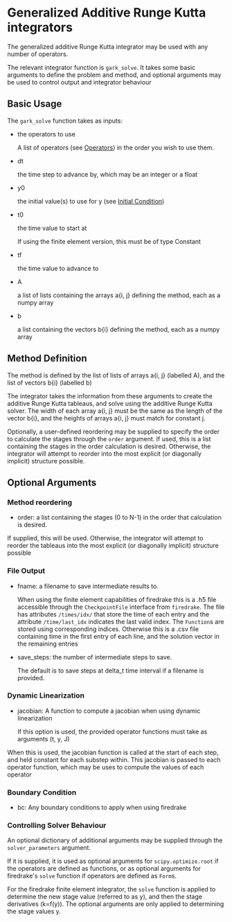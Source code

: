 # Generalized Additive Runge Kutta integrators

The generalized additive Runge Kutta integrator may be used with any number of operators. 

The relevant integrator function is `gark_solve`. It takes some basic arguments to define the problem and method, and optional arguments may be used to control output and integrator behaviour

## Basic Usage

The `gark_solve` function takes as inputs:

- the operators to use
         
    A list of operators (see [Operators](../README.md#operators)) in the order you wish to use them.

- dt

    the time step to advance by, which may be an integer or a float

- y0

    the initial value(s) to use for y (see [Initial Condition](../README.md#initial-condition))

- t0

    the time value to start at
    
    If using the finite element version, this must be of type Constant
- tf

    the time value to advance to

- A
	
	a list of lists containing the arrays a{i, j} defining the method, each as a numpy array

- b
	
	a list containing the vectors b{i} defining the method, each as a numpy array

## Method Definition

The method is defined by the list of lists of arrays a{i, j} (labelled A), and the list of vectors b{i} (labelled b)

The integrator takes the information from these arguments to create the additive Runge Kutta tableaus, and solve using the additive Runge Kutta solver.  The width of each array a{i, j} must be the same as the length of the vector b{i}, and the heights of arrays a{i, j} must match for constant j.

Optionally, a user-defined reordering may be supplied to specify the order to calculate the stages through the `order` argument.  If used, this is a list containing the stages in the order calculation is desired.  Otherwise, the integrator will attempt to reorder into the most explicit (or diagonally implicit) structure possible.

## Optional Arguments

### Method reordering

- order: a list containing the stages (0 to N-1) in the order that calculation is desired.

If supplied, this will be used. Otherwise, the integrator will attempt to reorder the tableaus into the most explicit (or diagonally implicit) structure possible

### File Output

- fname: a filename to save intermediate results to.  
  
     When using the finite element capabilities of firedrake this is a 
     .h5 file accessible through the `CheckpointFile` interface from 
     `firedrake`. The file has attributes `/times/idx/` that store the time 
     of each entry and the attribute `/time/last_idx` indicates the last 
     valid index. The `Function`s are stored using corresponding indices. 
     Otherwise this is a .csv file containing time in the first entry of each 
     line, and the solution vector in the remaining entries

- save\_steps: the number of intermediate steps to save.  
  
     The default is to save steps at delta\_t time interval if a filename
     is provided.

### Dynamic Linearization

- jacobian: A function to compute a jacobian when using dynamic linearization

    If this option is used, the provided operator functions must take as arguments (t, y, J)

When this is used, the jacobian function is called at the start of each step, and held constant for each substep within.  This jacobian is passed to each operator function, which may be uses to compute the values of each operator

### Boundary Condition

- bc: Any boundary conditions to apply when using firedrake

### Controlling Solver Behaviour

An optional dictionary of additional arguments may be supplied through the `solver_parameters` argument.

If it is supplied, it is used as optional arguments for `scipy.optimize.root` if the operators are defined as functions, or as optional arguments for firedrake's `solve` function if operators are defined as `Form`s. 

For the firedrake finite element integrator, the `solve` function is applied to determine the new stage value (referred to as y), and then the stage derivatives (k=f(y)). The optional arguments are only applied to determining the stage values y.
